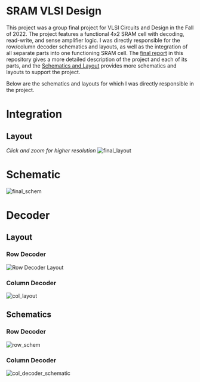 # SRAM VLSI Design
This project was a group final project for VLSI Circuits and Design in the Fall of 2022. The project features
a functional 4x2 SRAM cell with decoding, read-write, and sense amplifier logic. I was directly responsible for the
row/column decoder schematics and layouts, as well as the integration of all separate parts into one functioning SRAM cell.
The [final report](https://github.com/NikodemGazda/Projects/blob/main/SRAM%20VLSI%20Design/Report.pdf) 
in this repository gives a more detailed description of the project and each of its parts, and the
[Schematics and Layout](https://github.com/NikodemGazda/Projects/blob/main/SRAM%20VLSI%20Design/Schematics%20and%20Layouts.pdf)
provides more schematics and layouts to support the project.

Below are the schematics and layouts for which I was directly responsible in the project.

# Integration
## Layout
_Click and zoom for higher resolution_
![final_layout](https://github.com/NikodemGazda/Projects/assets/26459327/4600c0d1-c1a7-4883-acad-6b1bce5d1797)

# Schematic
![final_schem](https://github.com/NikodemGazda/Projects/assets/26459327/7c4df6b0-fc0e-4ff8-a244-e1b723168ff1)

# Decoder
## Layout
### Row Decoder
![Row Decoder Layout](https://github.com/NikodemGazda/Projects/assets/26459327/25e42629-f2f2-49ae-9d52-94f8bc510299)

### Column Decoder
![col_layout](https://github.com/NikodemGazda/Projects/assets/26459327/43a661df-0190-4277-8fb3-b7ed6916d2f9)

## Schematics
### Row Decoder
![row_schem](https://github.com/NikodemGazda/Projects/assets/26459327/f707cc23-fc7d-4965-996a-2b91f424cf42)

### Column Decoder
![col_decoder_schematic](https://github.com/NikodemGazda/Projects/assets/26459327/199d212d-fe36-45c5-8418-1f1fb307ac85)
